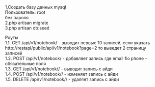 1.Создать базу данных mysql   
Пользователь: root  
без пароля  
2.php artisan migrate  
3.php artisan db:seed

Роуты  
1.1. GET /api/v1/notebook/ - выводит первые 10 записей, если указать   
http://restapi/public/api/v1/notebook?page=2 то выведет 2 страницу записей  
1.2. POST /api/v1/notebook/   - добавляет запись где email fio phone - обязательные поля  
1.3. GET /api/v1/notebook/<id>/  - выводит запись с айди      
1.4. POST /api/v1/notebook/<id>/ - изменяет запись с айди  
1.5. DELETE /api/v1/notebook/<id>/ - удаляет запись с айди  
    


